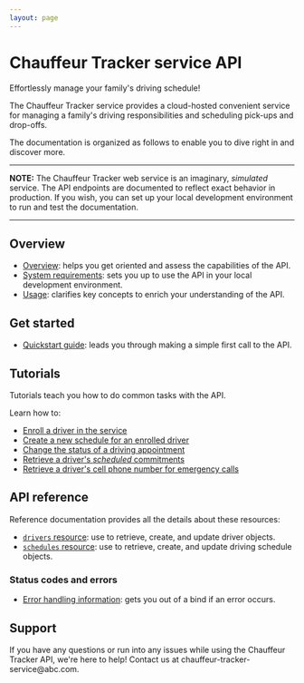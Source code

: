 ```yaml
---
layout: page
---
```


# Chauffeur Tracker service API

Effortlessly manage your family's driving schedule!

The Chauffeur Tracker service provides a cloud-hosted convenient service for managing a family's driving responsibilities and scheduling pick-ups and drop-offs.

The documentation is organized as follows to enable you to dive right in and discover more.

---
**NOTE:**
The Chauffeur Tracker web service is an imaginary, *simulated* service. The API endpoints are documented to reflect exact behavior in production. If you wish, you can set up your local development environment to run and test the documentation.

---

## Overview

* [Overview](overview/overview.md): helps you get oriented and assess the capabilities of the API.
* [System requirements](overview/prereqs.md): sets you up to use the API in your local development environment.
* [Usage](overview/usage.md): clarifies key concepts to enrich your understanding of the API.  

## Get started

* [Quickstart guide](get-started/quickstart.md): leads you through making a simple first call to the API.

## Tutorials

Tutorials teach you how to do common tasks with the API.

Learn how to:

* [Enroll a driver in the service](tutorials/how-to-enroll-a-driver.md)
* [Create a new schedule for an enrolled driver](tutorials/how-to-create-a-driver-schedule.md)
* [Change the status of a driving appointment](tutorials/how-to-change-a-driver-schedule-property.md)
* [Retrieve a driver's *scheduled* commitments](tutorials/how-to-get-a-drivers-schedule.md)
* [Retrieve a driver's cell phone number for emergency calls](tutorials/how-to-get-a-driver-by-property.md)

## API reference

Reference documentation provides all the details about these resources:

* [`drivers` resource](reference/drivers.md): use to retrieve, create, and update driver objects.
* [`schedules` resource](reference/schedules.md): use to retrieve, create, and update driving schedule objects.

### Status codes and errors

* [Error handling information](overview/error-handling.md): gets you out of a bind if an error occurs.

## Support

If you have any questions or run into any issues while using the Chauffeur Tracker API, we're here to help!
Contact us at chauffeur-tracker-service\@abc.com.
